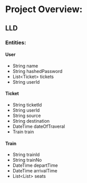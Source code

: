 # Project Overview:

## LLD

### Entities:

#### User

- String name
- String hashedPassword
- List\<Ticket> tickets
- String userId

#### Ticket

- String ticketId
- String userId
- String source
- String destination
- DateTime dateOfTraveral
- Train train

#### Train

- String trainId
- String trainNo
- DateTime departTime
- DateTime arrivalTime
- List<List<Boolean>> seats



